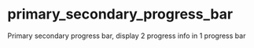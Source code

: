 # primary_secondary_progress_bar
Primary secondary progress bar, display 2 progress info in 1 progress bar
